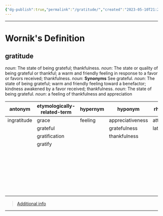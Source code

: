 ```yaml
---
{"dg-publish":true,"permalink":"/gratitude/","created":"2023-05-10T21:23:57.632+02:00","updated":"2023-05-10T21:25:07.879+02:00"}
---
```


---
# Wornik's Definition
## gratitude
*noun*: The state of being grateful; thankfulness.
*noun*: The state or quality of being grateful or thankful; a warm and friendly feeling in response to a favor or favors received; thankfulness.
*noun*: <strong>Synonyms</strong> See <internalXref urlencoded="grateful">grateful</internalXref>.
*noun*: The state of being grateful; warm and friendly feeling toward a benefactor; kindness awakened by a favor received; thankfulness.
*noun*: The state of being <xref>grateful</xref>.
*noun*: a feeling of thankfulness and appreciation

| antonym |etymologically-related-term |hypernym |hyponym |rhyme |same-context |synonym |
| --- | --- | --- | --- | --- | --- | --- |
| ingratitude | grace | feeling | appreciativeness | attitude | admiration | appreciation |
|  | grateful |  | gratefulness | latitude | appreciation | gratefulness |
|  | gratification |  | thankfulness |  | awe | thankfulness |
|  | gratify |  |  |  | enthusiasm |  |
|  |  |  |  |  | grief |  |
|  |  |  |  |  | humility |  |
|  |  |  |  |  | pity |  |
|  |  |  |  |  | sadness |  |
|  |  |  |  |  | satisfaction |  |
|  |  |  |  |  | tenderness |  |

> [Additional info](https://www.wordnik.com/words/gratitude)
---
